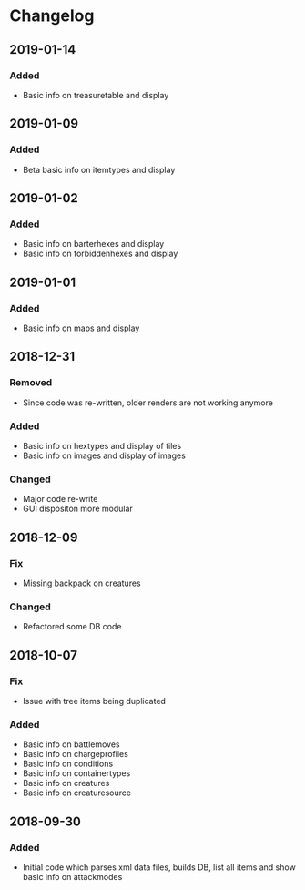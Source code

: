 # Changelog

## 2019-01-14
### Added
- Basic info on treasuretable and display

## 2019-01-09
### Added
- Beta basic info on itemtypes and display

## 2019-01-02
### Added
- Basic info on barterhexes and display
- Basic info on forbiddenhexes and display

## 2019-01-01
### Added
- Basic info on maps and display

## 2018-12-31
### Removed
- Since code was re-written, older renders are not working anymore

### Added
- Basic info on hextypes and display of tiles
- Basic info on images and display of images

### Changed
- Major code re-write
- GUI dispositon more modular

## 2018-12-09
### Fix
- Missing backpack on creatures
### Changed
- Refactored some DB code

## 2018-10-07
### Fix
- Issue with tree items being duplicated
### Added
- Basic info on battlemoves
- Basic info on chargeprofiles
- Basic info on conditions
- Basic info on containertypes
- Basic info on creatures
- Basic info on creaturesource

## 2018-09-30
### Added
- Initial code which parses xml data files, builds DB, list all items and show basic info on attackmodes
